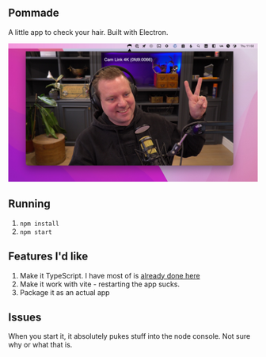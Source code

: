 ## Pommade

A little app to check your hair. Built with Electron.

![](./images/handsome.jpg)

## Running

1. `npm install`
2. `npm start`

## Features I'd like
1. Make it TypeScript. I have most of is [already done here](https://github.com/wesbos/check-my-hair/blob/master/src/scripts.ts)
1. Make it work with vite - restarting the app sucks.
1. Package it as an actual app

## Issues
When you start it, it absolutely pukes stuff into the node console. Not sure why or what that is.

